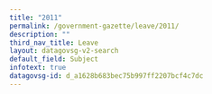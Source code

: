 ```yaml
---
title: "2011"
permalink: /government-gazette/leave/2011/
description: ""
third_nav_title: Leave
layout: datagovsg-v2-search
default_field: Subject
infotext: true
datagovsg-id: d_a1628b683bec75b997ff2207bcf4c7dc
---
```

